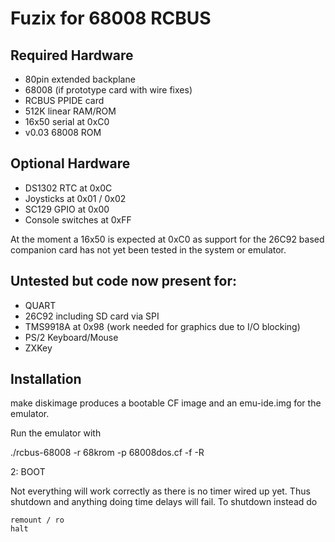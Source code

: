 # Fuzix for 68008 RCBUS

## Required Hardware
- 80pin extended backplane
- 68008 (if prototype card with wire fixes)
- RCBUS PPIDE card
- 512K linear RAM/ROM
- 16x50 serial at 0xC0
- v0.03 68008 ROM

## Optional Hardware
- DS1302 RTC at 0x0C
- Joysticks at 0x01 / 0x02
- SC129 GPIO at 0x00
- Console switches at 0xFF

At the moment a 16x50 is expected at 0xC0 as support for the 26C92 based
companion card has not yet been tested in the system or emulator.

## Untested but code now present for:
- QUART
- 26C92 including SD card via SPI
- TMS9918A at 0x98 (work needed for graphics due to I/O blocking)
- PS/2 Keyboard/Mouse
- ZXKey

## Installation

make diskimage produces a bootable CF image and an emu-ide.img for the
emulator.

Run the emulator with

./rcbus-68008 -r 68krom -p 68008dos.cf -f -R

2:
BOOT

Not everything will work correctly as there is no timer wired up yet. Thus
shutdown and anything doing time delays will fail. To shutdown instead do

	remount / ro
	halt

